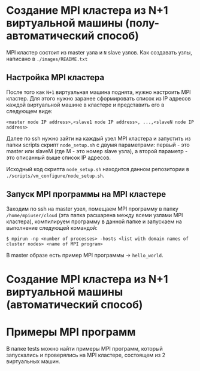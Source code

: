 # Создание MPI кластера из N+1 виртуальной машины (полу-автоматический способ)

MPI кластер состоит из master узла и `N` slave узлов.
Как создавать узлы, написано в `./images/README.txt`

## Настройка MPI кластера
После того как `N+1` виртуальная машина поднята, нужно настроить
MPI кластер. Для этого нужно заранее сформировать список из
IP адресов каждой виртуальной машине в кластере и представить
его в следующем виде:

`<master node IP address>,<slave1 node IP address>, ...,<slaveN node IP address>`

Далее по ssh нужно зайти на каждый узел MPI кластера и запустить
из папки scripts скрипт `node_setup.sh` с двумя параметрами:
первый - это master или slaveM (где M - это номер slave узла),
а второй параметр - это описанный выше список IP адресов.

Исходный код скрипта `node_setup.sh` находится данном репозитории в `./scripts/vm_configure/node_setup.sh`.

## Запуск MPI программы на MPI кластере
Заходим по ssh на master узел, помещаем MPI программу в 
папку `/home/mpiuser/cloud` (эта папка расшарена между всеми узлами
MPI кластера), компилируем программу в данной папке и запускаем на выполнение
следующей командой:
```
$ mpirun -np <number of processes> -hosts <list with domain names of cluster nodes> <name of MPI program>
```

В master образе есть пример MPI программы -> `hello_world`.


# Создание MPI кластера из N+1 виртуальной машины (автоматический способ)


# Примеры MPI программ
В папке tests можно найти примеры MPI программ, который запускались и проверялись
на MPI кластере, состоящем из 2 виртуальных машин.

